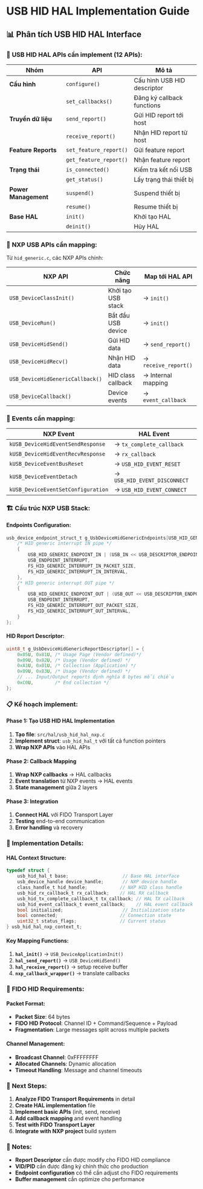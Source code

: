 # USB HID HAL Implementation Guide

## 📊 **Phân tích USB HID HAL Interface**

### 🎯 **USB HID HAL APIs cần implement (12 APIs):**

| **Nhóm** | **API** | **Mô tả** |
|----------|---------|-----------|
| **Cấu hình** | `configure()` | Cấu hình USB HID descriptor |
| | `set_callbacks()` | Đăng ký callback functions |
| **Truyền dữ liệu** | `send_report()` | Gửi HID report tới host |
| | `receive_report()` | Nhận HID report từ host |
| **Feature Reports** | `set_feature_report()` | Gửi feature report |
| | `get_feature_report()` | Nhận feature report |
| **Trạng thái** | `is_connected()` | Kiểm tra kết nối USB |
| | `get_status()` | Lấy trạng thái thiết bị |
| **Power Management** | `suspend()` | Suspend thiết bị |
| | `resume()` | Resume thiết bị |
| **Base HAL** | `init()` | Khởi tạo HAL |
| | `deinit()` | Hủy HAL |

### 🔗 **NXP USB APIs cần mapping:**

Từ `hid_generic.c`, các NXP APIs chính:

| **NXP API** | **Chức năng** | **Map tới HAL API** |
|-------------|---------------|---------------------|
| `USB_DeviceClassInit()` | Khởi tạo USB stack | → `init()` |
| `USB_DeviceRun()` | Bắt đầu USB device | → `init()` |
| `USB_DeviceHidSend()` | Gửi HID data | → `send_report()` |
| `USB_DeviceHidRecv()` | Nhận HID data | → `receive_report()` |
| `USB_DeviceHidGenericCallback()` | HID class callback | → Internal mapping |
| `USB_DeviceCallback()` | Device events | → `event_callback` |

### 🎪 **Events cần mapping:**

| **NXP Event** | **HAL Event** |
|---------------|---------------|
| `kUSB_DeviceHidEventSendResponse` | → `tx_complete_callback` |
| `kUSB_DeviceHidEventRecvResponse` | → `rx_callback` |
| `kUSB_DeviceEventBusReset` | → `USB_HID_EVENT_RESET` |
| `kUSB_DeviceEventDetach` | → `USB_HID_EVENT_DISCONNECT` |
| `kUSB_DeviceEventSetConfiguration` | → `USB_HID_EVENT_CONNECT` |

### 🏗️ **Cấu trúc NXP USB Stack:**

#### **Endpoints Configuration:**
```c
usb_device_endpoint_struct_t g_UsbDeviceHidGenericEndpoints[USB_HID_GENERIC_ENDPOINT_COUNT] = {
    /* HID generic interrupt IN pipe */
    {
        USB_HID_GENERIC_ENDPOINT_IN | (USB_IN << USB_DESCRIPTOR_ENDPOINT_ADDRESS_DIRECTION_SHIFT),
        USB_ENDPOINT_INTERRUPT,
        FS_HID_GENERIC_INTERRUPT_IN_PACKET_SIZE,
        FS_HID_GENERIC_INTERRUPT_IN_INTERVAL,
    },
    /* HID generic interrupt OUT pipe */
    {
        USB_HID_GENERIC_ENDPOINT_OUT | (USB_OUT << USB_DESCRIPTOR_ENDPOINT_ADDRESS_DIRECTION_SHIFT),
        USB_ENDPOINT_INTERRUPT,
        FS_HID_GENERIC_INTERRUPT_OUT_PACKET_SIZE,
        FS_HID_GENERIC_INTERRUPT_OUT_INTERVAL,
    }
};
```

#### **HID Report Descriptor:**
```c
uint8_t g_UsbDeviceHidGenericReportDescriptor[] = {
    0x05U, 0x81U, /* Usage Page (Vendor defined)*/
    0x09U, 0x82U, /* Usage (Vendor defined) */
    0xA1U, 0x01U, /* Collection (Application) */
    0x09U, 0x83U, /* Usage (Vendor defined) */
    // ... Input/Output reports định nghĩa 8 bytes mỗi chiều
    0xC0U,        /* End collection */
};
```

### 📋 **Kế hoạch implement:**

#### **Phase 1: Tạo USB HID HAL Implementation**
1. **Tạo file**: `src/hal/usb_hid_hal_nxp.c`
2. **Implement struct**: `usb_hid_hal_t` với tất cả function pointers
3. **Wrap NXP APIs** vào HAL APIs

#### **Phase 2: Callback Mapping**
1. **Wrap NXP callbacks** → HAL callbacks
2. **Event translation** từ NXP events → HAL events
3. **State management** giữa 2 layers

#### **Phase 3: Integration**
1. **Connect HAL** với FIDO Transport Layer
2. **Testing** end-to-end communication
3. **Error handling** và recovery

### 🔧 **Implementation Details:**

#### **HAL Context Structure:**
```c
typedef struct {
    usb_hid_hal_t base;                    // Base HAL interface
    usb_device_handle device_handle;       // NXP device handle
    class_handle_t hid_handle;            // NXP HID class handle
    usb_hid_rx_callback_t rx_callback;    // HAL RX callback
    usb_hid_tx_complete_callback_t tx_callback; // HAL TX callback
    usb_hid_event_callback_t event_callback;    // HAL event callback
    bool initialized;                      // Initialization state
    bool connected;                       // Connection state
    uint32_t status_flags;                // Current status
} usb_hid_hal_nxp_context_t;
```

#### **Key Mapping Functions:**
1. **`hal_init()`** → `USB_DeviceApplicationInit()`
2. **`hal_send_report()`** → `USB_DeviceHidSend()`
3. **`hal_receive_report()`** → setup receive buffer
4. **`nxp_callback_wrapper()`** → translate callbacks

### 🎯 **FIDO HID Requirements:**

#### **Packet Format:**
- **Packet Size**: 64 bytes
- **FIDO HID Protocol**: Channel ID + Command/Sequence + Payload
- **Fragmentation**: Large messages split across multiple packets

#### **Channel Management:**
- **Broadcast Channel**: 0xFFFFFFFF
- **Allocated Channels**: Dynamic allocation
- **Timeout Handling**: Message and channel timeouts

### 🚀 **Next Steps:**

1. **Analyze FIDO Transport Requirements** in detail
2. **Create HAL implementation** file
3. **Implement basic APIs** (init, send, receive)
4. **Add callback mapping** and event handling
5. **Test with FIDO Transport Layer**
6. **Integrate with NXP project** build system

### 📝 **Notes:**

- **Report Descriptor** cần được modify cho FIDO HID compliance
- **VID/PID** cần được đăng ký chính thức cho production
- **Endpoint configuration** có thể cần adjust cho FIDO requirements
- **Buffer management** cần optimize cho performance
